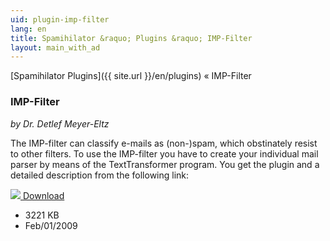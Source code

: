 ```yaml
---
uid: plugin-imp-filter
lang: en
title: Spamihilator &raquo; Plugins &raquo; IMP-Filter
layout: main_with_ad
---
```


[Spamihilator Plugins]({{ site.url }}/en/plugins) &laquo; IMP-Filter

### IMP-Filter

_by Dr. Detlef Meyer-Eltz_

The IMP-filter can classify e-mails as (non-)spam, which obstinately resist to other filters. To use the IMP-filter you have to create your individual mail parser by means of the TextTransformer program. You get the plugin and a detailed description from the following link:

<div class="downloadsection">
<a href="http://www.texttransformer.org/Spamfilter_en.html" class="radius button left" id="download-button"><img src="{{site.url}}/images/download-arrow.png"> Download</a>
<ul id="download-notes">
<li>3221 KB</li>
<li>Feb/01/2009</li>
</ul>
</div>

